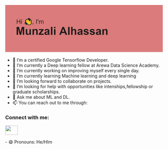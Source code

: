[![MasterHead](https://github.com/ExplorerGumel/ExplorerGumel/blob/main/header.png)](https://github.com/ExplorerGumel/)

- 🔭 I’m a certified Google Tensorflow Developer.
- 🔭 I’m currently a Deep learning fellow at Arewa Data Science Academy.
- 🔭 I’m currently working on improving myself every single day.
- 🌱 I’m currently learning Machine learning and deep learning
- 👯 I’m looking forward to collaborate on projects.
- 🤔 I’m looking for help with opportunities like intenships,fellowship or graduate scholarships.
- 💬 Ask me about ML and DL.
- 📫 You can reach out to me through:
<h3 align="left">Connect with me:</h3>
<p align="left">

<a href="https://www.linkedin.com/in/munzali-alhassan/" target="blank"><img align="center" src="https://cdn.jsdelivr.net/npm/simple-icons@3.0.1/icons/linkedin.svg" alt="" height="30" width="40" /></a>
</p>
- 😄 Pronouns: He/HIm

<!--!![Uploading image.png…]()


**ExplorerGumel/ExplorerGumel** is a ✨ _special_ ✨ repository because its `README.md` (this file) appears on your GitHub profile.

Here are some ideas to get you started:
### Hi there 👋

- 🔭 I’m currently working on ...
- 🌱 I’m currently learning ...
- 👯 I’m looking to collaborate on ...
- 🤔 I’m looking for help with ...
- 💬 Ask me about ...
- 📫 How to reach me: ...
- 😄 Pronouns: ...
- ⚡ Fun fact: ...
-->
